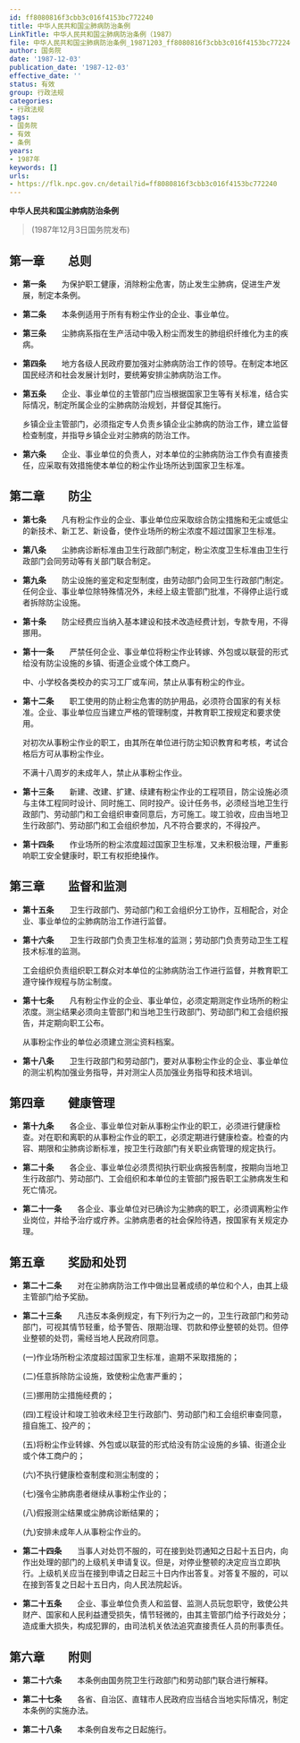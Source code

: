 ```yaml
---
id: ff8080816f3cbb3c016f4153bc772240
title: 中华人民共和国尘肺病防治条例
LinkTitle: 中华人民共和国尘肺病防治条例（1987）
file: 中华人民共和国尘肺病防治条例_19871203_ff8080816f3cbb3c016f4153bc772240.docx
author: 国务院
date: '1987-12-03'
publication_date: '1987-12-03'
effective_date: ''
status: 有效
group: 行政法规
categories:
- 行政法规
tags:
- 国务院
- 有效
- 条例
years:
- 1987年
keywords: []
urls:
- https://flk.npc.gov.cn/detail?id=ff8080816f3cbb3c016f4153bc772240
---
```


**中华人民共和国尘肺病防治条例**

> (1987年12月3日国务院发布)

## 第一章　　总则

- **第一条**　　为保护职工健康，消除粉尘危害，防止发生尘肺病，促进生产发展，制定本条例。

- **第二条**　　本条例适用于所有有粉尘作业的企业、事业单位。

- **第三条**　　尘肺病系指在生产活动中吸入粉尘而发生的肺组织纤维化为主的疾病。

- **第四条**　　地方各级人民政府要加强对尘肺病防治工作的领导。在制定本地区国民经济和社会发展计划时，要统筹安排尘肺病防治工作。

- **第五条**　　企业、事业单位的主管部门应当根据国家卫生等有关标准，结合实际情况，制定所属企业的尘肺病防治规划，并督促其施行。

  乡镇企业主管部门，必须指定专人负责乡镇企业尘肺病的防治工作，建立监督检查制度，并指导乡镇企业对尘肺病的防治工作。

- **第六条**　　企业、事业单位的负责人，对本单位的尘肺病防治工作负有直接责任，应采取有效措施使本单位的粉尘作业场所达到国家卫生标准。

## 第二章　　防尘

- **第七条**　　凡有粉尘作业的企业、事业单位应采取综合防尘措施和无尘或低尘的新技术、新工艺、新设备，使作业场所的粉尘浓度不超过国家卫生标准。

- **第八条**　　尘肺病诊断标准由卫生行政部门制定，粉尘浓度卫生标准由卫生行政部门会同劳动等有关部门联合制定。

- **第九条**　　防尘设施的鉴定和定型制度，由劳动部门会同卫生行政部门制定。任何企业、事业单位除特殊情况外，未经上级主管部门批准，不得停止运行或者拆除防尘设施。

- **第十条**　　防尘经费应当纳入基本建设和技术改造经费计划，专款专用，不得挪用。

- **第十一条**　　严禁任何企业、事业单位将粉尘作业转嫁、外包或以联营的形式给没有防尘设施的乡镇、街道企业或个体工商户。

  中、小学校各类校办的实习工厂或车间，禁止从事有粉尘的作业。

- **第十二条**　　职工使用的防止粉尘危害的防护用品，必须符合国家的有关标准。企业、事业单位应当建立严格的管理制度，并教育职工按规定和要求使用。

  对初次从事粉尘作业的职工，由其所在单位进行防尘知识教育和考核，考试合格后方可从事粉尘作业。

  不满十八周岁的未成年人，禁止从事粉尘作业。

- **第十三条**　　新建、改建、扩建、续建有粉尘作业的工程项目，防尘设施必须与主体工程同时设计、同时施工、同时投产。设计任务书，必须经当地卫生行政部门、劳动部门和工会组织审查同意后，方可施工。竣工验收，应由当地卫生行政部门、劳动部门和工会组织参加，凡不符合要求的，不得投产。

- **第十四条**　　作业场所的粉尘浓度超过国家卫生标准，又未积极治理，严重影响职工安全健康时，职工有权拒绝操作。

## 第三章　　监督和监测

- **第十五条**　　卫生行政部门、劳动部门和工会组织分工协作，互相配合，对企业、事业单位的尘肺病防治工作进行监督。

- **第十六条**　　卫生行政部门负责卫生标准的监测；劳动部门负责劳动卫生工程技术标准的监测。

  工会组织负责组织职工群众对本单位的尘肺病防治工作进行监督，并教育职工遵守操作规程与防尘制度。

- **第十七条**　　凡有粉尘作业的企业、事业单位，必须定期测定作业场所的粉尘浓度。测尘结果必须向主管部门和当地卫生行政部门、劳动部门和工会组织报告，并定期向职工公布。

  从事粉尘作业的单位必须建立测尘资料档案。

- **第十八条**　　卫生行政部门和劳动部门，要对从事粉尘作业的企业、事业单位的测尘机构加强业务指导，并对测尘人员加强业务指导和技术培训。

## 第四章　　健康管理

- **第十九条**　　各企业、事业单位对新从事粉尘作业的职工，必须进行健康检查。对在职和离职的从事粉尘作业的职工，必须定期进行健康检查。检查的内容、期限和尘肺病诊断标准，按卫生行政部门有关职业病管理的规定执行。

- **第二十条**　　各企业、事业单位必须贯彻执行职业病报告制度，按期向当地卫生行政部门、劳动部门、工会组织和本单位的主管部门报告职工尘肺病发生和死亡情况。

- **第二十一条**　　各企业、事业单位对已确诊为尘肺病的职工，必须调离粉尘作业岗位，并给予治疗或疗养。尘肺病患者的社会保险待遇，按国家有关规定办理。

## 第五章　　奖励和处罚

- **第二十二条**　　对在尘肺病防治工作中做出显著成绩的单位和个人，由其上级主管部门给予奖励。

- **第二十三条**　　凡违反本条例规定，有下列行为之一的，卫生行政部门和劳动部门，可视其情节轻重，给予警告、限期治理、罚款和停业整顿的处罚。但停业整顿的处罚，需经当地人民政府同意。

  (一)作业场所粉尘浓度超过国家卫生标准，逾期不采取措施的；

  (二)任意拆除防尘设施，致使粉尘危害严重的；

  (三)挪用防尘措施经费的；

  (四)工程设计和竣工验收未经卫生行政部门、劳动部门和工会组织审查同意，擅自施工、投产的；

  (五)将粉尘作业转嫁、外包或以联营的形式给没有防尘设施的乡镇、街道企业或个体工商户的；

  (六)不执行健康检查制度和测尘制度的；

  (七)强令尘肺病患者继续从事粉尘作业的；

  (八)假报测尘结果或尘肺病诊断结果的；

  (九)安排未成年人从事粉尘作业的。

- **第二十四条**　　当事人对处罚不服的，可在接到处罚通知之日起十五日内，向作出处理的部门的上级机关申请复议。但是，对停业整顿的决定应当立即执行。上级机关应当在接到申请之日起三十日内作出答复。对答复不服的，可以在接到答复之日起十五日内，向人民法院起诉。

- **第二十五条**　　企业、事业单位负责人和监督、监测人员玩忽职守，致使公共财产、国家和人民利益遭受损失，情节轻微的，由其主管部门给予行政处分；造成重大损失，构成犯罪的，由司法机关依法追究直接责任人员的刑事责任。

## 第六章　　附则

- **第二十六条**　　本条例由国务院卫生行政部门和劳动部门联合进行解释。

- **第二十七条**　　各省、自治区、直辖市人民政府应当结合当地实际情况，制定本条例的实施办法。

- **第二十八条**　　本条例自发布之日起施行。

